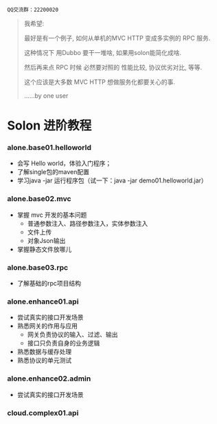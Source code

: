 ` QQ交流群：22200020 `

> 我希望:
> 
> 最好是有一个例子, 如何从单机的MVC HTTP 变成多实例的 RPC 服务.
> 
> 这种情况下 用Dubbo 要干一堆啥, 如果用solon能简化成啥.
> 
> 然后再来点 RPC 时候 必然要对照的 性能比较, 协议优劣对比, 等等.
> 
> 这个应该是大多数 MVC HTTP 想做服务化都要关心的事.
> 
> ......by one user

# Solon 进阶教程

### alone.base01.helloworld

* 会写 Hello world，体验入门程序；
* 了解single包的maven配置
* 学习java -jar 运行程序包（试一下：java -jar demo01.helloworld.jar）

### alone.base02.mvc

* 掌握 mvc 开发的基本问题
  * 普通参数注入、路径参数注入，实体参数注入
  * 文件上传
  * 对象Json输出
* 掌握静态文件放哪儿  

### alone.base03.rpc

* 了解基础的rpc项目结构

### alone.enhance01.api

* 尝试真实的接口开发场景
* 熟悉网关的作用与应用
  * 网关负责协议的输入、过滤、输出
  * 接口只负责自身的业务逻辑
* 熟悉数据与缓存处理
* 熟悉协议的单元测试

### alone.enhance02.admin

* 尝试真实的接口开发场景

### cloud.complex01.api

